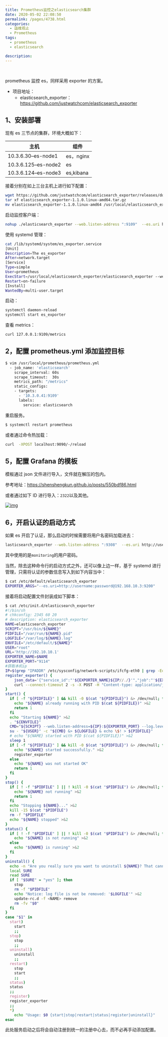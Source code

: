 ```yaml
---
title: Prometheus监控之elasticsearch集群
date: 2020-05-02 22:08:50
permalink: /pages/4738.html
categories:
  - 运维观止
  - Prometheus
tags:
  - prometheus
  - elasticsearch

description:
---
```


<br><ArticleTopAd></ArticleTopAd>


prometheus 监控 es，同样采用 exporter 的方案。



- 项目地址：
  - elasticsearch_exporter：https://github.com/justwatchcom/elasticsearch_exporter



## 1、安装部署



现有 es 三节点的集群，环境大概如下：



| 主机                | 组件      |
| ------------------- | --------- |
| 10.3.6.30–es-node1  | es，nginx |
| 10.3.6.125–es-node2 | es        |
| 10.3.6.124–es-node3 | es,kibana |



接着分别在如上三台主机上进行如下配置：



```sh
wget https://github.com/justwatchcom/elasticsearch_exporter/releases/download/v1.1.0/elasticsearch_exporter-1.1.0.linux-amd64.tar.gz
tar xf elasticsearch_exporter-1.1.0.linux-amd64.tar.gz
mv elasticsearch_exporter-1.1.0.linux-amd64 /usr/local/elasticsearch_exporter
```



启动监控客户端：



```sh
nohup ./elasticsearch_exporter --web.listen-address ":9109"  --es.uri http://10.3.6.30:9200 &
```



使用 systemd 管理：



```sh
cat /lib/systemd/system/es_exporter.service
[Unit]
Description=The es_exporter
After=network.target
[Service]
Type=simple
User=prometheus
ExecStart=/usr/local/elasticsearch_exporter/elasticsearch_exporter --web.listen-address ":9308" --es.uri http://127.0.0.1:9200
Restart=on-failure
[Install]
WantedBy=multi-user.target
```



启动：



```sh
systemctl daemon-reload
systemctl start es_exporter
```



查看 metrics：



```sh
curl 127.0.0.1:9109/metrics
```



## 2，配置 prometheus.yml 添加监控目标



```sh
$ vim /usr/local/prometheus/prometheus.yml
  - job_name: 'elasticsearch'
    scrape_interval: 60s
    scrape_timeout:  30s
    metrics_path: "/metrics"
    static_configs:
    - targets:
      - '10.3.0.41:9109'
      labels:
        service: elasticsearch
```



重启服务。



```sh
$ systemctl restart prometheus
```



或者通过命令热加载：



```sh
curl  -XPOST localhost:9090/-/reload
```



## 5，配置 Grafana 的模板



模板通过 json 文件进行导入，文件就在解压的包内。



参考地址：https://shenshengkun.github.io/posts/550bdf86.html



或者通过如下 ID 进行导入：`2322`以及其他。





[![img](http://t.eryajf.net/imgs/2021/09/15d9b303afb54a21.jpg)](http://t.eryajf.net/imgs/2021/09/15d9b303afb54a21.jpg)





## 6，开启认证的启动方式



如果 es 开启了认证，那么启动的时候需要将用户名密码加载进去：



```sh
lasticsearch_exporter --web.listen-address ":9308"  --es.uri http://username:password@192.168.10.3:9200 &
```



其中使用的是`monitoring`的用户密码。



当然，除去这种命令行的启动方式之外，还可以像上边一样，基于 systemd 进行管理，只需将认证的参数信息写入到如下内容当中：



```sh
$ cat /etc/default/elasticsearch_exporter
EXPORTER_ARGS="--es.uri=http://username:password@192.168.10.3:9200"
```



接着将启动配置文件封装成如下脚本：



```sh
$ cat /etc/init.d/elasticsearch_exporter
#!/bin/sh
# chkconfig: 2345 60 20
# description: elasticsearch_exporter
NAME=elasticsearch_exporter
SCRIPT="/usr/bin/${NAME}"
PIDFILE="/var/run/${NAME}.pid"
LOGFILE="/var/log/${NAME}.log"
ENVFILE="/etc/default/${NAME}"
USER="root"
URL='http://192.10.10.1'
EXPORTER_NAME=$NAME
EXPORTER_PORT="9114"
#获取本机ip
IP=$(grep "IPADDR" /etc/sysconfig/network-scripts/ifcfg-eth0 | grep -Eo "([0-9]{1,3}\.){3}[0-9]{1,3}")
register_exporter() {
    json_data='{"service_id":"'${EXPORTER_NAME}${IP//./}'","job":"'${EXPORTER_NAME}'","ip":"'${IP}'","port":"'$EXPORTER_PORT'","tags":"","meta": {"hostname": "'$(hostname)'"}}'
    curl --connect-timeout 2 -s -X POST -H "Content-type: application/json" -d "${json_data}" $URL 2>&1 > /dev/null
}
start() {
  if [ -f "${PIDFILE}" ] && kill -0 $(cat "${PIDFILE}") &> /dev/null; then
    echo "${NAME} already running with PID $(cat ${PIDFILE})" >&2
    return 1
  fi
  echo "Starting ${NAME}" >&2
  . "${ENVFILE}"
  CMD="${SCRIPT} --web.listen-address=${IP}:${EXPORTER_PORT} --log.level=error ${EXPORTER_ARGS}"
  su - "${USER}" -c "${CMD} &> ${LOGFILE} & echo \$! > ${PIDFILE}"
  # echo "${NAME} started with PID $(cat ${PIDFILE})" >&2
  sleep 1
  if [ -f "${PIDFILE}" ] && kill -0 $(cat "${PIDFILE}") &> /dev/null; then
    echo "${NAME} started successfully." >&2
    register_exporter
  else
    echo "${NAME} was not started OK"
    return 1
  fi
}
stop() {
  if [ ! -f "$PIDFILE" ] || ! kill -0 $(cat "$PIDFILE") &> /dev/null; then
    echo "${NAME} not running" >&2
    return 1
  fi
  echo "Stopping ${NAME}..." >&2
  kill -15 $(cat "$PIDFILE")
  rm -f "$PIDFILE"
  echo "${NAME} stopped" >&2
}
status() {
  if [ ! -f "$PIDFILE" ] || ! kill -0 $(cat "$PIDFILE") &> /dev/null; then
    echo "${NAME} is not running" >&2
  else
    echo "${NAME} is running" >&2
  fi
}
uninstall() {
  echo -n "Are you really sure you want to uninstall ${NAME}? That cannot be undone. [yes|No] "
  local SURE
  read SURE
  if [ "$SURE" = "yes" ]; then
    stop
    rm -f "$PIDFILE"
    echo "Notice: log file is not be removed: '$LOGFILE'" >&2
    update-rc.d -f <NAME> remove
    rm -fv "$0"
  fi
}
case "$1" in
  start)
    start
    ;;
  stop)
    stop
    ;;
  uninstall)
    uninstall
    ;;
  restart)
    stop
    start
    ;;
  status)
  status
  ;;
  register)
  register_exporter
  ;;
  *)
    echo "Usage: $0 {start|stop|restart|status|register|uninstall}"
esac
```



此处服务启动之后将会自动注册到统一的注册中心去，而不必再手动添加配置。


<br><ArticleTopAd></ArticleTopAd>
